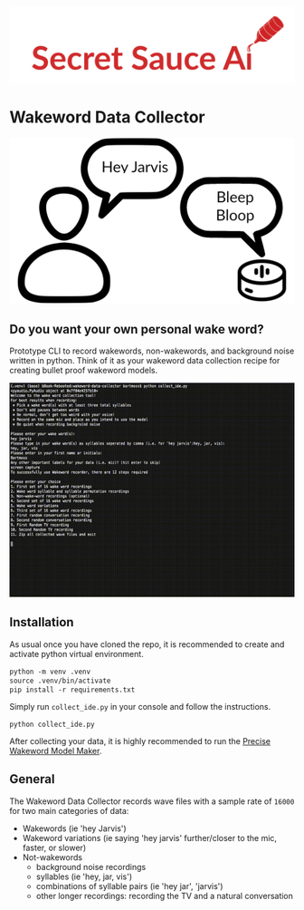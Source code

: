 ![Secret Sauce AI](https://github.com/secretsauceai/secret_sauce_ai/blob/main/SSAI_logo_2.3_compressed_cropped.png?raw=true)
# Wakeword Data Collector
![Wake word](https://github.com/secretsauceai/secret_sauce_ai/blob/main/SSAI_wakeword_scene_compressed.png?raw=true)
## Do you want your own personal wake word?
Prototype CLI to record wakewords, non-wakewords, and background noise written in python. Think of it as your wakeword data collection recipe for creating bullet proof wakeword models. 

![wakeword data collector wakeword collection example](https://github.com/secretsauceai/secret_sauce_ai/blob/main/SSAI_ww_collector_01.1.gif)
## Installation
As usual once you have cloned the repo, it is recommended to create and activate python virtual environment.
```console
python -m venv .venv
source .venv/bin/activate
pip install -r requirements.txt
```

Simply run `collect_ide.py` in your console and follow the instructions.
```
python collect_ide.py
```

After collecting your data, it is highly recommended to run the [Precise Wakeword Model Maker](https://github.com/secretsauceai/precise-wakeword-model-maker).

## General
The Wakeword Data Collector records wave files with a sample rate of `16000` for two main categories of data:
* Wakewords (ie 'hey Jarvis')
* Wakeword variations (ie saying 'hey jarvis' further/closer to the mic, faster, or slower)
* Not-wakewords
   * background noise recordings
   * syllables (ie 'hey, jar, vis')
   * combinations of syllable pairs (ie 'hey jar', 'jarvis')
   * other longer recordings: recording the TV and a natural conversation
